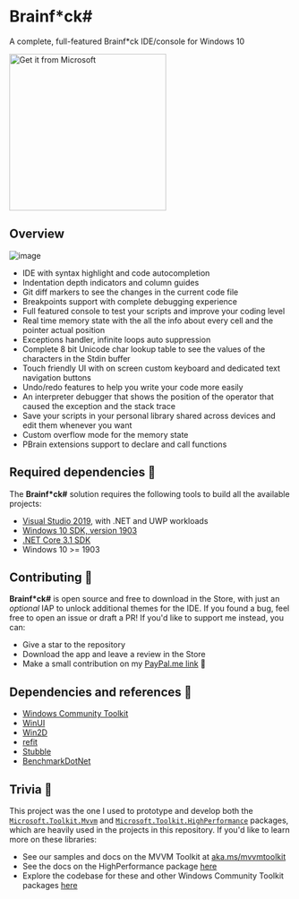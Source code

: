 # Brainf\*ck#
A complete, full-featured Brainf\*ck IDE/console for Windows 10

<a href="https://www.microsoft.com/store/apps/9nblgggzhvq5?cid=github"><img src="https://developer.microsoft.com/en-us/store/badges/images/English_get-it-from-MS.png" alt="Get it from Microsoft" width='280' /></a>

## Overview

![image](https://user-images.githubusercontent.com/10199417/92245082-1ade5300-eec4-11ea-96c3-faa56a9d3546.png)

* IDE with syntax highlight and code autocompletion
* Indentation depth indicators and column guides
* Git diff markers to see the changes in the current code file
* Breakpoints support with complete debugging experience
* Full featured console to test your scripts and improve your coding level
* Real time memory state with the all the info about every cell and the pointer actual position
* Exceptions handler, infinite loops auto suppression
* Complete 8 bit Unicode char lookup table to see the values of the characters in the Stdin buffer
* Touch friendly UI with on screen custom keyboard and dedicated text navigation buttons
* Undo/redo features to help you write your code more easily
* An interpreter debugger that shows the position of the operator that caused the exception and the stack trace
* Save your scripts in your personal library shared across devices and edit them whenever you want
* Custom overflow mode for the memory state
* PBrain extensions support to declare and call functions

## Required dependencies 🔧

The **Brainf\*ck#** solution requires the following tools to build all the available projects:

- [Visual Studio 2019](https://visualstudio.microsoft.com/downloads/), with .NET and UWP workloads
- [Windows 10 SDK, version 1903](https://developer.microsoft.com/en-us/windows/downloads/sdk-archive)
- [.NET Core 3.1 SDK](https://dotnet.microsoft.com/download/visual-studio-sdks)
- Windows 10 >= 1903

## Contributing 🙌

**Brainf\*ck#** is open source and free to download in the Store, with just an _optional_ IAP to unlock additional themes for the IDE. If you found a bug, feel free to open an issue or draft a PR! If you'd like to support me instead, you can:

 - Give a star to the repository
 - Download the app and leave a review in the Store
 - Make a small contribution on my [PayPal.me link](https://www.paypal.me/sergiopedri) 🍻

## Dependencies and references 🔖

- [Windows Community Toolkit](https://github.com/windows-toolkit/WindowsCommunityToolkit)
- [WinUI](https://github.com/Microsoft/microsoft-ui-xaml)
- [Win2D](https://github.com/microsoft/Win2D)
- [refit](https://github.com/reactiveui/refit)
- [Stubble](https://github.com/StubbleOrg/Stubble)
- [BenchmarkDotNet](https://github.com/dotnet/BenchmarkDotNet)

## Trivia 📖

This project was the one I used to prototype and develop both the [`Microsoft.Toolkit.Mvvm`](https://www.nuget.org/packages/Microsoft.Toolkit.Mvvm/) and [`Microsoft.Toolkit.HighPerformance`](https://www.nuget.org/packages/Microsoft.Toolkit.HighPerformance/) packages, which are heavily used in the projects in this repository. If you'd like to learn more on these libraries:

- See our samples and docs on the MVVM Toolkit at [aka.ms/mvvmtoolkit](https://aka.ms/mvvmtoolkit)
- See the docs on the HighPerformance package [here](https://docs.microsoft.com/windows/communitytoolkit/high-performance/introduction)
- Explore the codebase for these and other Windows Community Toolkit packages [here](https://aka.ms/wct)
